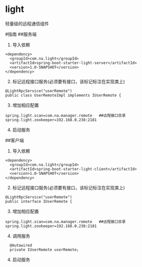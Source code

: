# light
轻量级的远程通信组件

#指南
##服务端
  1. 导入依赖
```
<dependency>
  <groupId>com.na.light</groupId>
  <artifactId>spring-boot-starter-light-server</artifactId>
  <version>1.0-SNAPSHOT</version>
</dependency>
```
  2. 标记远程接口服务(必须要有接口，该标记标注在实现类上)
  ```
  @LightRpcService("userRemote")
public class UserRemoteImpl implements IUserRemote {
  ```
  3. 增加相应配置
  ```
spring.light.scan=com.na.manager.remote   ##远程接口目录
spring.light.zookeeper=192.168.0.238:2181
  ```
  
  4. 启动服务
  
  
  ##客户端
  1. 导入依赖
```
<dependency>
  <groupId>com.na.light</groupId>
  <artifactId>spring-boot-starter-light-client</artifactId>
  <version>1.0-SNAPSHOT</version>
</dependency>
```
  2. 标记远程接口服务(必须要有接口，该标记标注在实现类上)
  ```
@LightRpcService("userRemote")
public interface IUserRemote {
  ```
  3. 增加相应配置
  ```
spring.light.scan=com.na.manager.remote   ##远程接口目录
spring.light.zookeeper=192.168.0.238:2181
  ```
  4. 调用服务
  ```
    @Autowired
    private IUserRemote userRemote;
  ```
  4. 启动服务
